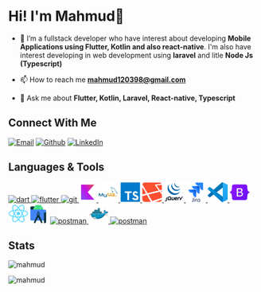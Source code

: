 <h1>Hi! I'm Mahmud👋</h1>

- 🌱 I’m a fullstack developer who have interest about developing **Mobile Applications using Flutter, Kotlin and also react-native**. I'm also have interest developing in web development using **laravel** and litle **Node Js (Typescript)**

- 📫 How to reach me **mahmud120398@gmail.com**

- 💬 Ask me about **Flutter, Kotlin, Laravel, React-native, Typescript**

## Connect With Me

[![Email](https://img.shields.io/badge/Email-E34F26?style=for-the-badge&logo=gmail&logoColor=white)](mailto:mahmud120398@gmail.com) [![Github](https://img.shields.io/badge/Github-100000?style=for-the-badge&logo=github&logoColor=white)](https://github.com/mahmudph) [![LinkedIn](https://img.shields.io/badge/LinkedIn-0074c2?style=for-the-badge&logo=linkedin&logoColor=white)](https://www.linkedin.com/in/mahmud-35a25216a)

## Languages & Tools

<p align="left">
<a href="https://dart.dev" target="_blank"> <img src="https://www.vectorlogo.zone/logos/dartlang/dartlang-icon.svg" alt="dart" width="40" height="40"/> </a>
<a href="https://flutter.dev" target="_blank"> <img src="https://www.vectorlogo.zone/logos/flutterio/flutterio-icon.svg" alt="flutter" width="40" height="40"/> </a>
<a href="https://git-scm.com/" target="_blank"> <img src="https://www.vectorlogo.zone/logos/git-scm/git-scm-icon.svg" alt="git" width="40" height="40"/> </a>
<a href="https://kotlinlang.org/" target="_blank"> <img src="https://raw.githubusercontent.com/devicons/devicon/master/icons/kotlin/kotlin-original.svg" alt="kotlin" width="35" height="40"/> </a>
<a href="https://www.mysql.com/" target="_blank"> <img src="https://raw.githubusercontent.com/devicons/devicon/master/icons/mysql/mysql-original-wordmark.svg" alt="mysql" width="40" height="40"/> </a>
<a href="https://www.typescriptlang.org/">
<img src="https://raw.githubusercontent.com/devicons/devicon/master/icons/typescript/typescript-plain.svg" width="40" height="40" alt="typescript"
</a>
<a href="https://laravel.com/" target="_blank"> <img src="https://raw.githubusercontent.com/devicons/devicon/master/icons/laravel/laravel-plain.svg" alt="laravel" width="40" height="40"/> </a>
<a href="https://jquery.com/" target="_blank"> <img src="https://raw.githubusercontent.com/devicons/devicon/master/icons/jquery/jquery-original-wordmark.svg" alt="jquery" width="40" height="40"/> </a>
<a href="https://www.atlassian.com/software/jira" target="_blank"> <img src="https://raw.githubusercontent.com/devicons/devicon/master/icons/jira/jira-original-wordmark.svg" alt="jira" width="40" height="40"/> </a>
<a href="https://code.visualstudio.com/" target="_blank"> <img src="https://raw.githubusercontent.com/devicons/devicon/master/icons/vscode/vscode-original.svg" alt="vscode" width="40" height="40"/> </a>
<a href="https://getbootstrap.com/" target="_blank"> <img src="https://raw.githubusercontent.com/devicons/devicon/master/icons/bootstrap/bootstrap-original.svg" alt="bootstrap" width="40" height="40"/> </a>
<a href="https://developer.android.com/studio" target="_blank">
<a href="https://reactnative.dev">
<img src="https://raw.githubusercontent.com/devicons/devicon/master/icons/react/react-original.svg" width="40" height="40"/></a><img src="https://raw.githubusercontent.com/devicons/devicon/master/icons/androidstudio/androidstudio-original.svg" alt="androistudio" width="40" height="40"/> </a>
<a href=" https://mockoon.com/" target="_blank"> <img src="https://avatars.githubusercontent.com/u/10251060?s=200&v=4" alt="postman" width="40" height="40"/> </a>
<a href="https://www.docker.com/" target="_blank"> <img src="https://raw.githubusercontent.com/devicons/devicon/master/icons/docker/docker-original.svg" alt="postman" width="40" height=40/> </a>
<a href="https://www.postman.com/" target="_blank"> <img src="https://mockoon.com/images/logo.svg" alt="postman" width="100" height="40" /> </a>

</p>

## Stats

![mahmud](https://github-readme-stats.vercel.app/api?username=mahmudph&show_icons=true&locale=en)

![mahmud](https://github-readme-streak-stats.herokuapp.com/?user=mahmudph&)
